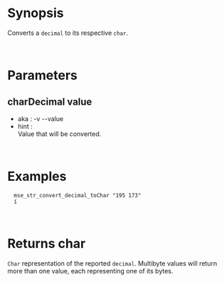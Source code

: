 # Synopsis

Converts a `decimal` to its respective `char`.



&nbsp;

# Parameters

## charDecimal value

- aka       : -v --value
- hint      :  
  Value that will be converted.



&nbsp;

# Examples

``` shell
  mse_str_convert_decimal_toChar "195 173" 
  í
```



&nbsp;

# Returns char

`Char` representation of the reported `decimal`.
Multibyte values will return more than one value, each representing one of its 
bytes.